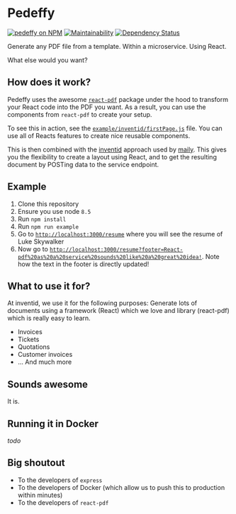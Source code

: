 # Pedeffy

[![pedeffy on NPM](https://img.shields.io/npm/v/pedeffy.svg)](https://www.npmjs.com/package/pedeffy)
[![Maintainability](https://api.codeclimate.com/v1/badges/a2f47a2b30f3c1df24cf/maintainability)](https://codeclimate.com/github/inventid/pedeffy/maintainability)
[![Dependency Status](https://gemnasium.com/badges/github.com/inventid/pedeffy.svg)](https://gemnasium.com/github.com/inventid/pedeffy)

Generate any PDF file from a template.
Within a microservice.
Using React.

What else would you want?

## How does it work?

Pedeffy uses the awesome [`react-pdf`](https://github.com/diegomura/react-pdf) package under the hood to transform your React code into the PDF you want.
As a result, you can use the components from `react-pdf` to create your setup.

To see this in action, see the [`example/inventid/firstPage.js`](https://github.com/inventid/pedeffy/blob/master/example/inventid/firstPage.js) file.
You can use all of Reacts features to create nice reusable components.

This is then combined with the [inventid](https://www.inventid.nl) approach used by [maily](http://github.com/inventid/maily).
This gives you the flexibility to create a layout using React, and to get the resulting document by POSTing data to the service endpoint.

## Example

1. Clone this repository
1. Ensure you use node `8.5`
1. Run `npm install`
1. Run `npm run example`
1. Go to [`http://localhost:3000/resume`](http://localhost:3000/resume) where you will see the resume of Luke Skywalker
1. Now go to [`http://localhost:3000/resume?footer=React-pdf%20as%20a%20service%20sounds%20like%20a%20great%20idea!`](http://localhost:3000/resume?footer=React-pdf%20as%20a%20service%20sounds%20like%20a%20great%20idea!). Note how the text in the footer is directly updated!

## What to use it for?

At inventid, we use it for the following purposes: Generate lots of documents using a framework (React) which we love and library (react-pdf) which is really easy to learn.

- Invoices
- Tickets
- Quotations
- Customer invoices
- ... And much more

## Sounds awesome

It is.

## Running it in Docker

_todo_

## Big shoutout

- To the developers of `express`
- To the developers of Docker (which allow us to push this to production within minutes)
- To the developers of `react-pdf`
